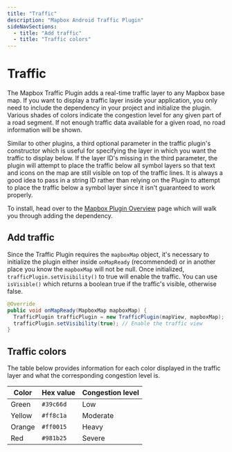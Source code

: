 ```yaml
---
title: "Traffic"
description: "Mapbox Android Traffic Plugin"
sideNavSections:
  - title: "Add traffic"
  - title: "Traffic colors"
---
```


# Traffic

The Mapbox Traffic Plugin adds a real-time traffic layer to any Mapbox base map. If you want to display a traffic layer inside your application, you only need to include the dependency in your project and initialize the plugin. Various shades of colors indicate the congestion level for any given part of a road segment. If not enough traffic data available for a given road, no road information will be shown.

Similar to other plugins, a third optional parameter in the traffic plugin's constructor which is useful for specifying the layer in which you want the traffic to display below. If the layer ID's missing in the third parameter, the plugin will attempt to place the traffic below all symbol layers so that text and icons on the map are still visible on top of the traffic lines. It is always a good idea to pass in a string ID rather than relying on the Plugin to attempt to place the traffic below a symbol layer since it isn't guaranteed to work properly.

To install, head over to the [Mapbox Plugin Overview](/android-docs/plugins/overview/) page which will walk you through adding the dependency.

## Add traffic

Since the Traffic Plugin requires the `mapboxMap` object, it's necessary to initialize the plugin either inside `onMapReady` (recommended) or in another place you know the `mapboxMap` will not be null. Once initialized, `trafficPlugin.setVisibility()` to true will enable the traffic. You can use `isVisible()` which returns a boolean true if the traffic's visible, otherwise false.

```java
@Override
public void onMapReady(MapboxMap mapboxMap) {
  TrafficPlugin trafficPlugin = new TrafficPlugin(mapView, mapboxMap);
  trafficPlugin.setVisibility(true); // Enable the traffic view
}
```

## Traffic colors

The table below provides information for each color displayed in the traffic layer and what the corresponding congestion level is.

| Color | Hex value | Congestion level |
| --- | --- | --- |
| Green | `#39c66d` | Low |
| Yellow | `#ff8c1a` | Moderate |
| Orange | `#ff0015` | Heavy |
| Red | `#981b25` | Severe |
